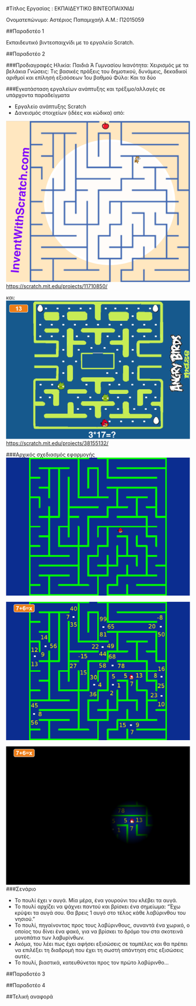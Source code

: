 #Τίτλος Εργασίας : ΕΚΠΑΙΔΕΥΤΙΚΟ ΒΙΝΤΕΟΠΑΙΧΝΙΔΙ

Ονοματεπώνυμο: Αστέριος Παπαμιχαήλ
Α.Μ.: Π2015059

##Παραδοτέο 1

Εκπαιδευτικό βιντεοπαιχνίδι με το εργαλείο Scratch.

##Παραδοτέο 2

###Προδιαγραφές
Ηλικία:    Παιδιά Ά Γυμνασίου
Ικανότητα: Χειρισμός με τα βελάκια
Γνώσεις:   Τις βασικές πράξεις του δημοτικού, δυνάμεις, δεκαδικοί αριθμοί και επίλησή εξισόσεων 1ου βαθμού
Φύλο:      Και τα δύο

###Εγκατάσταση εργαλείων ανάπτυξης και τρέξιμο/αλλαγές σε υπάρχοντα παραδείγματα
* Εργαλείο ανάπτυξης Scratch
* Δανεισμός στοιχείων (ιδέες και κώδικα) από:

![Maze Game](maze_game.png)
https://scratch.mit.edu/projects/11710850/ 

και: 
![angry birds maze](angry_birds_maze.png)
https://scratch.mit.edu/projects/38155132/

###Αρχικός σχεδιασμός εφαρμογής
![prototype1](Angry_Math_Maze_1.png)



![prototype2](Angry_Math_Maze_2.png)



![screen1](Angry_Math_Maze_3.png)
###Σενάριο
* Το πουλί έχει ν αυγά. Μία μέρα, ένα γουρούνι του κλέβει τα αυγά. 
* Το πουλί αρχίζει να ψάχνει παντού και βρίσκει ένα σημείωμα: “Έχω κρύψει τα αυγά σου. Θα βρεις 1 αυγό στο τέλος κάθε λαβύρινθου του νησιού.”
* Το πουλί, πηγαίνοντας προς τους λαβύρινθους, συναντά ένα χωρικό, ο οποίος του δίνει ένα φακό, για να βρίσκει το δρόμο του στα σκοτεινά μονοπάτια των λαβυρίνθων.
* Ακόμα, του λέει πως έχει αφήσει εξισώσεις σε ταμπέλες και θα πρέπει να επιλέξει τη διαδρομή που έχει τη σωστή απάντηση στις εξισώσεις αυτές.
* Το πουλί, βιαστικά, κατευθύνεται προς τον πρώτο λαβύρινθο...

##Παραδοτέο 3


##Παραδοτέο 4


##Τελική αναφορά

